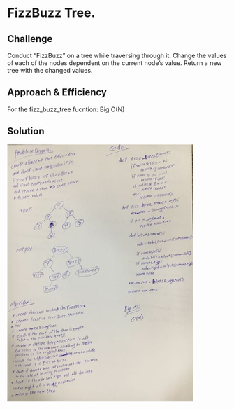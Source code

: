 # FizzBuzz Tree.

## Challenge

Conduct “FizzBuzz” on a tree while traversing through it. Change the values of each of the nodes dependent on the current node’s value. Return a new tree with the changed values.

## Approach & Efficiency

For the fizz_buzz_tree fucntion: Big O(N) 

## Solution

![photo](/assets/fizz-buzz-tree.jpg)